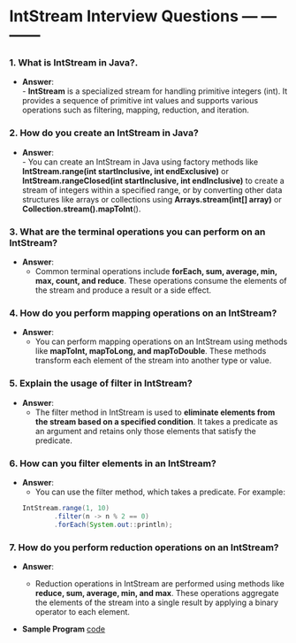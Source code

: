 # IntStream Interview Questions — — ——

### 1. **What is IntStream in Java?.**
   - **Answer**:  
    - **IntStream** is a specialized stream for handling primitive integers (int). It provides a sequence of primitive int values and supports various operations such as filtering, mapping, reduction, and iteration.

### 2. **How do you create an IntStream in Java?**
   - **Answer**:   
    - You can create an IntStream in Java using factory methods like **IntStream.range(int startInclusive, int endExclusive)** or **IntStream.rangeClosed(int startInclusive, int endInclusive)** to create a stream of integers within a specified range, or by converting other data structures like arrays or collections using **Arrays.stream(int[] array)** or **Collection.stream().mapToInt**().

### 3. **What are the terminal operations you can perform on an IntStream?**
  - **Answer**:
    - Common terminal operations include **forEach, sum, average, min, max, count, and reduce**. These operations consume the elements of the stream and produce a result or a side effect.

### 4. **How do you perform mapping operations on an IntStream?**
  - **Answer**:
    - You can perform mapping operations on an IntStream using methods like **mapToInt, mapToLong, and mapToDouble**. These methods transform each element of the stream into another type or value.

### 5. **Explain the usage of filter in IntStream?**
  - **Answer**:
    - The filter method in IntStream is used to **eliminate elements from the stream based on a specified condition**. It takes a predicate as an argument and retains only those elements that satisfy the predicate.

### 6. **How can you filter elements in an IntStream?**
  - **Answer**:
     - You can use the filter method, which takes a predicate. For example:
    ```java
    IntStream.range(1, 10)
            .filter(n -> n % 2 == 0)
            .forEach(System.out::println);
    ```

### 7. **How do you perform reduction operations on an IntStream?**
  - **Answer**:
    - Reduction operations in IntStream are performed using methods like **reduce, sum, average, min, and max**. These operations aggregate the elements of the stream into a single result by applying a binary operator to each element.

- **Sample Program** [code](https://github.com/MJubairahamed/JavaLearningCodeRepo/blob/main/Code/Stream/PrimitiveStreamExample.java)